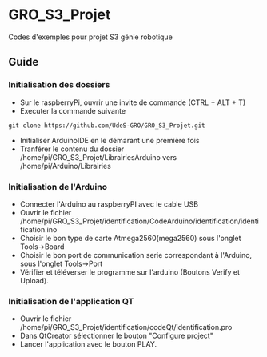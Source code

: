 # GRO_S3_Projet
Codes d'exemples pour projet S3 génie robotique

## Guide
### Initialisation des dossiers
- Sur le raspberryPi, ouvrir une invite de commande (CTRL + ALT + T)
- Executer la commande suivante 
```
git clone https://github.com/UdeS-GRO/GRO_S3_Projet.git
```
- Initialiser ArduinoIDE en le démarant une première fois
- Tranférer le contenu du dossier /home/pi/GRO_S3_Projet/LibrairiesArduino vers /home/pi/Arduino/Librairies

### Initialisation de l'Arduino
- Connecter l'Arduino au raspberryPI avec le cable USB
- Ouvrir le fichier /home/pi/GRO_S3_Projet/identification/CodeArduino/identification/identification.ino
- Choisir le bon type de carte Atmega2560(mega2560) sous l'onglet Tools->Board
- Choisir le bon port de communication serie correspondant à l'Arduino, sous l'onglet Tools->Port
- Vérifier et téléverser le programme sur l'arduino (Boutons Verify et Upload).

### Initialisation de l'application QT
- Ouvrir le fichier /home/pi/GRO_S3_Projet/identification/codeQt/identification.pro
- Dans QtCreator sélectionner le bouton "Configure project"
- Lancer l'application avec le bouton PLAY.
